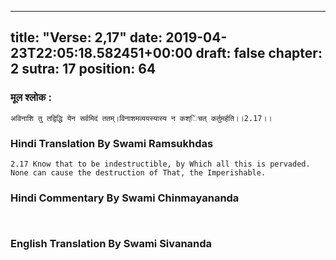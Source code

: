 
---
title: "Verse: 2,17"
date: 2019-04-23T22:05:18.582451+00:00
draft: false
chapter: 2
sutra: 17
position: 64
---
### मूल श्लोक :
```
अविनाशि तु तद्विद्धि येन सर्वमिदं ततम्।विनाशमव्ययस्यास्य न कश्िचत् कर्तुमर्हति।।2.17।।

```

### Hindi Translation By Swami Ramsukhdas
```
2.17 Know that to be indestructible, by Which all this is pervaded. None can cause the destruction of That, the Imperishable.

```

### Hindi Commentary By Swami Chinmayananda
```


```

### English Translation By Swami  Sivananda
```


```

